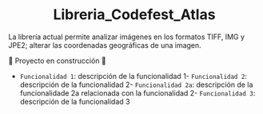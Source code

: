 <h1 align="center"> Libreria_Codefest_Atlas </h1>
La librería actual permite analizar imágenes en los formatos TIFF, IMG y JPE2; alterar las coordenadas geográficas de una imagen.

:construction: Proyecto en construcción :construction:
- `Funcionalidad 1`: descripción de la funcionalidad 1- `Funcionalidad 2`: descripción de la funcionalidad 2- `Funcionalidad 2a`: descripción de la funcionalidade 2a relacionada con la funcionalidad 2- `Funcionalidad 3`: descripción de la funcionalidad 3
